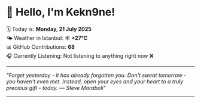 # 👋 Hello, I'm Kekn9ne!

🗓️ Today is: **Monday, 21 July 2025**  
🌤️ Weather in Istanbul: **☀️   +27°C**  
📊 GitHub Contributions: **68**  
🎧 Currently Listening: Not listening to anything right now ❌

---

_"Forget yesterday - it has already forgotten you. Don't sweat tomorrow - you haven't even met. Instead, open your eyes and your heart to a truly precious gift - today. — *Steve Maraboli*"_

---
